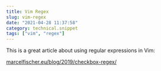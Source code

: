```yaml
---
title: Vim Regex
slug: vim-regex
date: "2021-04-28 11:37:58"
category: technical.snippet
tags: ["vim", "regex"]
---
```


This is a great article about using regular expressions in Vim:

[marcelfischer.eu/blog/2019/checkbox-regex/](https://marcelfischer.eu/blog/2019/checkbox-regex/)
